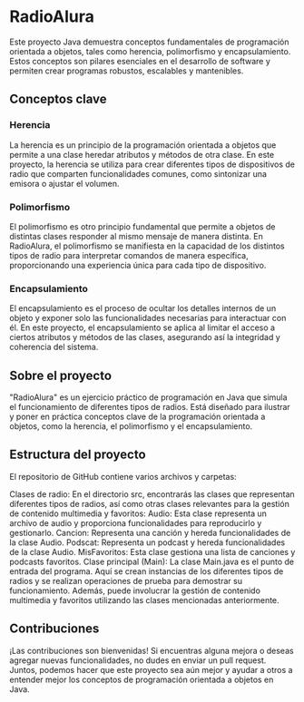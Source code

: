 # RadioAlura

Este proyecto Java demuestra conceptos fundamentales de programación orientada a objetos, tales como herencia, polimorfismo y encapsulamiento. Estos conceptos son pilares esenciales en el desarrollo de software y permiten crear programas robustos, escalables y mantenibles.

## Conceptos clave

### Herencia
La herencia es un principio de la programación orientada a objetos que permite a una clase heredar atributos y métodos de otra clase. En este proyecto, la herencia se utiliza para crear diferentes tipos de dispositivos de radio que comparten funcionalidades comunes, como sintonizar una emisora o ajustar el volumen.

### Polimorfismo
El polimorfismo es otro principio fundamental que permite a objetos de distintas clases responder al mismo mensaje de manera distinta. En RadioAlura, el polimorfismo se manifiesta en la capacidad de los distintos tipos de radio para interpretar comandos de manera específica, proporcionando una experiencia única para cada tipo de dispositivo.

### Encapsulamiento
El encapsulamiento es el proceso de ocultar los detalles internos de un objeto y exponer solo las funcionalidades necesarias para interactuar con él. En este proyecto, el encapsulamiento se aplica al limitar el acceso a ciertos atributos y métodos de las clases, asegurando así la integridad y coherencia del sistema.

## Sobre el proyecto

 "RadioAlura" es un ejercicio práctico de programación en Java que simula el funcionamiento de diferentes tipos de radios. Está diseñado para ilustrar y poner en práctica conceptos clave de la programación orientada a objetos, como la herencia, el polimorfismo y el encapsulamiento.

 
 ## Estructura del proyecto
El repositorio de GitHub contiene varios archivos y carpetas:

Clases de radio: En el directorio src, encontrarás las clases que representan diferentes tipos de radios, así como otras clases relevantes para la gestión de contenido multimedia y favoritos:
Audio: Esta clase representa un archivo de audio y proporciona funcionalidades para reproducirlo y gestionarlo.
Cancion: Representa una canción y hereda funcionalidades de la clase Audio.
Podscat: Representa un podcast y hereda funcionalidades de la clase Audio.
MisFavoritos: Esta clase gestiona una lista de canciones y podcasts favoritos.
Clase principal (Main): La clase Main.java es el punto de entrada del programa. Aquí se crean instancias de los diferentes tipos de radios y se realizan operaciones de prueba para demostrar su funcionamiento. Además, puede involucrar la gestión de contenido multimedia y favoritos utilizando las clases mencionadas anteriormente.


## Contribuciones
¡Las contribuciones son bienvenidas! Si encuentras alguna mejora o deseas agregar nuevas funcionalidades, no dudes en enviar un pull request. Juntos, podemos hacer que este proyecto sea aún mejor y ayudar a otros a entender mejor los conceptos de programación orientada a objetos en Java.



